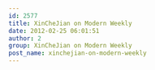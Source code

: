 ```yaml
---
id: 2577
title: XinCheJian on Modern Weekly
date: 2012-02-25 06:01:51
author: 2
group: XinCheJian on Modern Weekly
post_name: xinchejian-on-modern-weekly
---
```


